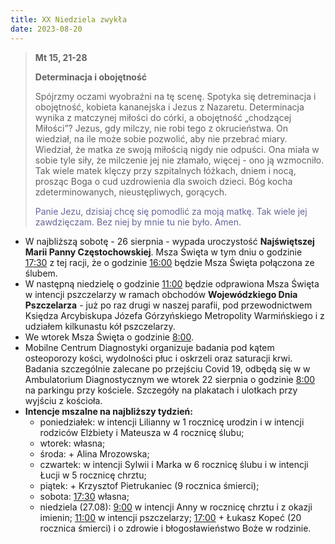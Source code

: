 ```yaml
---
title: XX Niedziela zwykła
date: 2023-08-20
---
```


> **Mt 15, 21-28**
>
> **Determinacja i obojętność**
>
> Spójrzmy oczami wyobraźni na tę scenę. Spotyka się detreminacja i obojętność, kobieta kananejska i Jezus z Nazaretu. Determinacja wynika z matczynej miłości do córki, a obojętność „chodzącej Miłości”? Jezus, gdy milczy, nie robi tego z okrucieństwa. On wiedział, na ile może sobie pozwolić, aby nie przebrać miary. Wiedział, że matka ze swoją miłością nigdy nie odpuści. Ona miała w sobie tyle siły, że milczenie jej nie złamało, więcej - ono ją wzmocniło. Tak wiele matek klęczy przy szpitalnych łóżkach, dniem i nocą, prosząc Boga o cud uzdrowienia dla swoich dzieci. Bóg kocha zdeterminowanych, nieustępliwych, gorących.
>
> <span style="color: #666699;">Panie Jezu, dzisiaj chcę się pomodlić za moją matkę. Tak wiele jej zawdzięczam. Bez niej by mnie tu nie było. Amen.
> &nbsp;

- W najbliższą sobotę - 26 sierpnia - wypada uroczystość **Najświętszej Marii Panny Częstochowskiej**. Msza Święta w tym dniu o godzinie <u>17:30</u> z tej racji, że o godzinie <u>16:00</u> będzie Msza Święta połączona ze ślubem.
- W następną niedzielę o godzinie <u>11:00</u> będzie odprawiona Msza Święta w intencji pszczelarzy w ramach obchodów **Wojewódzkiego Dnia Pszczelarza** - już po raz drugi w naszej parafii, pod przewodnictwem Księdza Arcybiskupa Józefa Górzyńskiego Metropolity Warmińskiego i z udziałem kilkunastu kół pszczelarzy.
- We wtorek Msza Święta o godzinie <u>8:00</u>.
- Mobilne Centrum Diagnostyki organizuje badania pod kątem osteoporozy kości, wydolności płuc i oskrzeli oraz saturacji krwi. Badania szczególnie zalecane po przejściu Covid 19, odbędą się w w Ambulatorium Diagnostycznym we wtorek 22 sierpnia o godzinie <u>8:00</u> na parkingu przy kościele. Szczegóły na plakatach i ulotkach przy wyjściu z kościoła.
- **Intencje mszalne na najbliższy tydzień:**
  - poniedziałek: w intencji Lilianny w 1 rocznicę urodzin i w intencji rodziców Elżbiety i Mateusza w 4 rocznicę ślubu;
  - wtorek: własna;
  - środa: + Alina Mrozowska;
  - czwartek: w intencji Sylwii i Marka w 6 rocznicę ślubu i w intencji Łucji w 5 rocznicę chrztu;
  - piątek: + Krzysztof Pietrukaniec (9 rocznica śmierci);
  - sobota: <u>17:30</u> własna;
  - niedziela (27.08): <u>9:00</u> w intencji Anny w rocznicę chrztu i z okazji imienin; <u>11:00</u> w intencji pszczelarzy; <u>17:00</u> + Łukasz Kopeć (20 rocznica śmierci) i o zdrowie i błogosławieństwo Boże w rodzinie.

